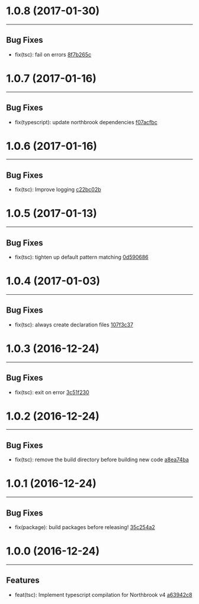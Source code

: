 # 1.0.8 (2017-01-30)
---

## Bug Fixes

- fix(tsc): fail on errors [8f7b265c](https://github.com/northbrookjs/typescript/commits/8f7b265cbca7639a021ea23859fa3bd0f4af79c6)

# 1.0.7 (2017-01-16)
---

## Bug Fixes

- fix(typescript): update northbrook dependencies [f07acfbc](https://github.com/northbrookjs/typescript/commits/f07acfbc485387e49fa3fc326cad05a72653d6b1)

# 1.0.6 (2017-01-16)
---

## Bug Fixes

- fix(tsc): Improve logging [c22bc02b](https://github.com/northbrookjs/typescript/commits/c22bc02b94447d7e6cd4d764608f45160c2968bf)

# 1.0.5 (2017-01-13)
---

## Bug Fixes

- fix(tsc): tighten up default pattern matching [0d590686](https://github.com/northbrookjs/typescript/commits/0d5906869c8d72f21c3beca25d3d94fb9e32e440)

# 1.0.4 (2017-01-03)
---

## Bug Fixes

- fix(tsc): always create declaration files [107f3c37](https://github.com/northbrookjs/typescript/commits/107f3c379c5ea340b86b5f23664599f058301cde)

# 1.0.3 (2016-12-24)
---

## Bug Fixes

- fix(tsc): exit on error [3c51f230](https://github.com/northbrookjs/typescript/commits/3c51f2300fbb86e6c82958b5ad0e049ff8d6516c)

# 1.0.2 (2016-12-24)
---

## Bug Fixes

- fix(tsc): remove the build directory before building new code [a8ea74ba](https://github.com/northbrookjs/typescript/commits/a8ea74ba1a959fb6ce494ce47b1e7c5c935e5043)

# 1.0.1 (2016-12-24)
---

## Bug Fixes

- fix(package): build packages before releasing! [35c254a2](https://github.com/northbrookjs/typescript/commits/35c254a2502f2c5a083cb91d4461264d5f696667)

# 1.0.0 (2016-12-24)
---

## Features

- feat(tsc): Implement typescript compilation for Northbrook v4 [a63942c8](https://github.com/northbrookjs/typescript/commits/a63942c8cf8dfb26871417e02c5ffba83b46ba6d)


